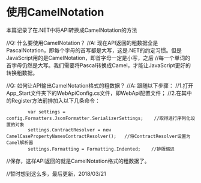 # 使用CamelNotation
本篇记录了在.NET中将API转换成CamelNotation的方法

//Q: 什么要使用CamelNotation？
//A: 现在API返回的粗数据全是PascalNotation，即每个字母的首写都是大写，这是.NET的约定习惯。但是JavaScript用的是CamelNotation，即首字母一定是小写，之后
  //每一个单词的首字母仍然是大写。我们需要将Pascal转换成Camel，才能让JavaScript更好的转换粗数据。

//Q: 如何让API输出CamelNotation格式的粗数据？
//A: 跟随以下步骤：
  //1.打开App_Start文件夹下的WebApiConfig.cs文件，即WebApi配置文件；
  //2.在其中的Register方法前排加入以下几条命令：

            var settings = config.Formatters.JsonFormatter.SerializerSettings;    //取得进行序列化设置的对象
            settings.ContractResolver = new CamelCasePropertyNamesContractResolver();   //将ContractResolver设置为Camel解析器
            settings.Formatting = Formatting.Indented;    //排版缩进

  //保存，这样API返回的就是CamelNotation格式的粗数据了。

//暂时想到这么多，最后更新，2018/03/21
